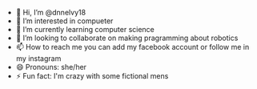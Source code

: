 - 👋 Hi, I’m @dnnelvy18
- 👀 I’m interested in compueter
- 🌱 I’m currently learning computer science 
- 💞️ I’m looking to collaborate on making pragramming about robotics
- 📫 How to reach me you can add my facebook account or follow me in my instagram
- 😄 Pronouns: she/her
- ⚡ Fun fact: I'm crazy with some fictional mens

<!---
dnnelvy18/dnnelvy18 is a ✨ special ✨ repository because its `README.md` (this file) appears on your GitHub profile.
You can click the Preview link to take a look at your changes.
--->
